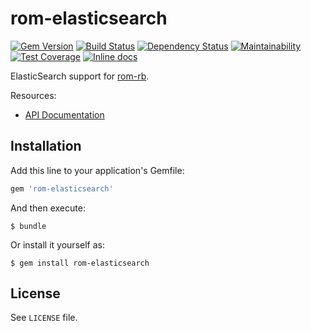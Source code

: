 [gem]: https://rubygems.org/gems/rom-elasticsearch
[travis]: https://travis-ci.org/rom-rb/rom-elasticsearch
[gemnasium]: https://gemnasium.com/rom-rb/rom-elasticsearch
[codeclimate]: https://codeclimate.com/github/rom-rb/rom-elasticsearch
[inchpages]: http://inch-ci.org/github/rom-rb/rom-elasticsearch

# rom-elasticsearch

[![Gem Version](https://badge.fury.io/rb/rom-elasticsearch.svg)][gem]
[![Build Status](https://travis-ci.org/rom-rb/rom-elasticsearch.svg?branch=master)][travis]
[![Dependency Status](https://gemnasium.com/rom-rb/rom-elasticsearch.svg)][gemnasium]
[![Maintainability](https://api.codeclimate.com/v1/badges/dc6780aac2d99766b141/maintainability)](https://codeclimate.com/github/rom-rb/rom-elasticsearch/maintainability)
[![Test Coverage](https://api.codeclimate.com/v1/badges/dc6780aac2d99766b141/test_coverage)](https://codeclimate.com/github/rom-rb/rom-elasticsearch/test_coverage)
[![Inline docs](http://inch-ci.org/github/rom-rb/rom-elasticsearch.svg?branch=master)][inchpages]

ElasticSearch support for [rom-rb](https://github.com/rom-rb/rom).

Resources:

- [API Documentation](http://api.rom-rb.org/rom-elasticsearch)

## Installation

Add this line to your application's Gemfile:

```ruby
gem 'rom-elasticsearch'
```

And then execute:

    $ bundle

Or install it yourself as:

    $ gem install rom-elasticsearch

## License

See `LICENSE` file.

